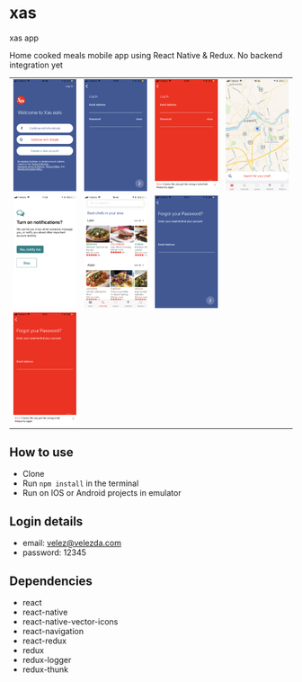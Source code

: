 # xas
xas app

Home cooked meals mobile app using React Native & Redux. No backend integration yet


<table>
  <tr>
    <td><img src="./screenshots/welcome.png" width="200"></td>
    <td><img src="./screenshots/login.png" width="200"></td>
    <td><img src="./screenshots/loginError.png" width="200"></td>
    <td><img src="./screenshots/maps.png" width="200"></td>
  <tr>
  <tr>
    <td><img src="./screenshots/notifications.png" width="200"></td>
    <td><img src="./screenshots/explore.png" width="200"></td>
    <td><img src="./screenshots/forgotPassword.png" width="200"></td>
  <tr>
  <tr>
    <td><img src="./screenshots/forgotPasswordError.png" width="200"></td>
  <tr>
</table>

## How to use
- Clone
- Run `npm install` in the terminal
- Run on IOS or Android projects in emulator

## Login details
- email: velez@velezda.com
- password: 12345

## Dependencies
- react
- react-native
- react-native-vector-icons
- react-navigation
- react-redux
- redux
- redux-logger
- redux-thunk
